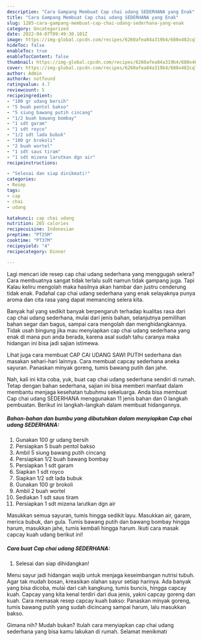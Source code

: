 ```yaml
---
description: "Cara Gampang Membuat Cap chai udang SEDERHANA yang Enak"
title: "Cara Gampang Membuat Cap chai udang SEDERHANA yang Enak"
slug: 1285-cara-gampang-membuat-cap-chai-udang-sederhana-yang-enak
category: Uncategorized
date: 2022-04-07T09:49:30.101Z
image: https://img-global.cpcdn.com/recipes/6260afea84a319b4/680x482cq70/cap-chai-udang-sederhana-foto-resep-utama.jpg
hideToc: false
enableToc: true
enableTocContent: false
thumbnail: https://img-global.cpcdn.com/recipes/6260afea84a319b4/680x482cq70/cap-chai-udang-sederhana-foto-resep-utama.jpg
cover: https://img-global.cpcdn.com/recipes/6260afea84a319b4/680x482cq70/cap-chai-udang-sederhana-foto-resep-utama.jpg
author: Admin
authorAv: notfound
ratingvalue: 4.7
reviewcount: 5
recipeingredient:
- "100 gr udang bersih"
- "5 buah pentol bakso"
- "5 siung bawang putih cincang"
- "1/2 buah bawang bombay"
- "1 sdt garam"
- "1 sdt royco"
- "1/2 sdt lada bubuk"
- "100 gr brokoli"
- "2 buah wortel"
- "1 sdt saus tiram"
- "1 sdt mizena larutkan dgn air"
recipeinstructions:

- "Selesai dan siap dinikmati!"
categories:
- Resep
tags:
- cap
- chai
- udang

katakunci: cap chai udang 
nutrition: 265 calories
recipecuisine: Indonesian
preptime: "PT25M"
cooktime: "PT37M"
recipeyield: "4"
recipecategory: Dinner

---
```



Lagi mencari ide resep cap chai udang sederhana yang menggugah selera? Cara membuatnya sangat tidak terlalu sulit namun tidak gampang juga. Tapi Kalau keliru mengolah maka hasilnya akan hambar dan justru cenderung tidak enak. Padahal cap chai udang sederhana yang enak selayaknya punya aroma dan cita rasa yang dapat memancing selera kita.


Banyak hal yang sedikit banyak berpengaruh terhadap kualitas rasa dari cap chai udang sederhana, mulai dari jenis bahan, selanjutnya pemilihan bahan segar dan bagus, sampai cara mengolah dan menghidangkannya. Tidak usah bingung jika mau menyiapkan cap chai udang sederhana yang enak di mana pun anda berada, karena asal sudah tahu caranya maka hidangan ini bisa jadi sajian istimewa.

Lihat juga cara membuat CAP CAI UDANG SAWI PUTIH sederhana dan masakan sehari-hari lainnya. Cara membuat capcay sederhana aneka sayuran. Panaskan minyak goreng, tumis bawang putih dan jahe.


Nah, kali ini kita coba, yuk, buat cap chai udang sederhana sendiri di rumah. Tetap dengan bahan sederhana, sajian ini bisa memberi manfaat dalam membantu menjaga kesehatan tubuhmu sekeluarga. Anda bisa membuat Cap chai udang SEDERHANA menggunakan 11 jenis bahan dan 0 langkah pembuatan. Berikut ini langkah-langkah dalam membuat hidangannya.

<!--inarticleads1-->

##### Bahan-bahan dan bumbu yang dibutuhkan dalam menyiapkan Cap chai udang SEDERHANA:

1. Gunakan 100 gr udang bersih
1. Persiapkan 5 buah pentol bakso
1. Ambil 5 siung bawang putih cincang
1. Persiapkan 1/2 buah bawang bombay
1. Persiapkan 1 sdt garam
1. Siapkan 1 sdt royco
1. Siapkan 1/2 sdt lada bubuk
1. Gunakan 100 gr brokoli
1. Ambil 2 buah wortel
1. Sediakan 1 sdt saus tiram
1. Persiapkan 1 sdt mizena larutkan dgn air


Masukkan semua sayuran, tumis hingga sedikit layu. Masukkan air, garam, merica bubuk, dan gula. Tumis bawang putih dan bawang bombay hingga harum, masukkan jahe, tumis kembali hingga harum. Ikuti cara masak capcay kuah udang berikut ini! 

<!--inarticleads2-->

##### Cara buat Cap chai udang SEDERHANA:


1. Selesai dan siap dihidangkan!

Menu sayur jadi hidangan wajib untuk menjaga keseimbangan nutrisi tubuh. Agar tak mudah bosan, kreasikan olahan sayur setiap harinya. Ada banyak yang bisa dicoba, mulai dari cah kangkung, tumis buncis, hingga capcay kuah. Capcay yang kita kenal terdiri dari dua jenis, yakni capcay goreng dan kuah. Cara memasak resep capcay kuah bakso: Panaskan minyak goreng, tumis bawang putih yang sudah dicincang sampai harum, lalu masukkan bakso. 

Gimana nih? Mudah bukan? Itulah cara menyiapkan cap chai udang sederhana yang bisa kamu lakukan di rumah. Selamat menikmati

